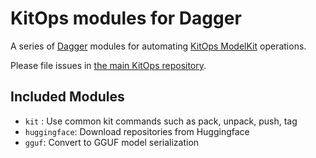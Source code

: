 # KitOps modules for Dagger

A series of [Dagger](https://dagger.io/) modules for automating [KitOps ModelKit](https://github.com/kitops-ml/kitops) operations.

Please file issues in [the main KitOps repository](https://github.com/kitops-ml/kitops).

## Included Modules

- `kit` : Use common kit commands such as pack, unpack, push, tag
- `huggingface`: Download repositories from Huggingface
- `gguf`: Convert to GGUF model serialization
